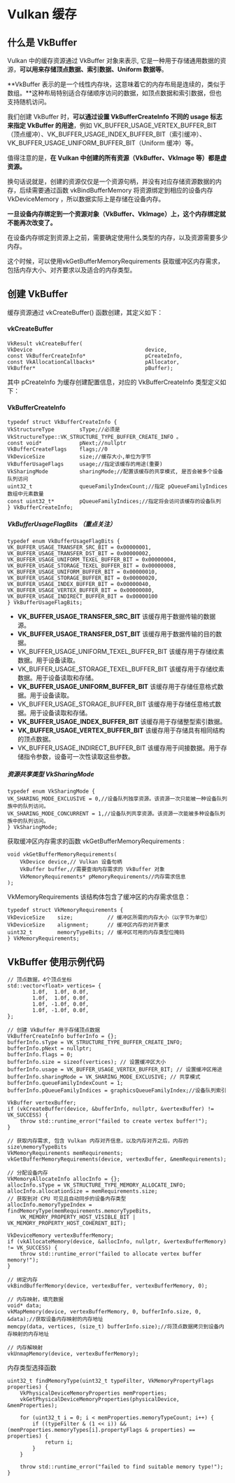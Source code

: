 # Vulkan 缓存

## 什么是 VkBuffer

Vulkan 中的缓存资源通过 VkBuffer 对象来表示, 它是一种用于存储通用数据的资源，**可以用来存储顶点数据、索引数据、Uniform 数据等**。

**VkBuffer 表示的是一个线性内存块，这意味着它的内存布局是连续的，类似于数组。**这种布局特别适合存储顺序访问的数据，如顶点数据和索引数据，但也支持随机访问。

我们创建 VkBuffer 时，**可以通过设置 VkBufferCreateInfo 不同的 usage 标志来指定 VkBuffer 的用途**，例如 VK_BUFFER_USAGE_VERTEX_BUFFER_BIT（顶点缓冲）、VK_BUFFER_USAGE_INDEX_BUFFER_BIT（索引缓冲）、VK_BUFFER_USAGE_UNIFORM_BUFFER_BIT（Uniform 缓冲）等。

值得注意的是，**在 Vulkan 中创建的所有资源（VkBuffer、VkImage 等）都是虚资源。**

换句话说就是，创建的资源仅仅是一个资源句柄，并没有对应存储资源数据的内存，后续需要通过函数 vkBindBufferMemory 将资源绑定到相应的设备内存 VkDeviceMemory ，所以数据实际上是存储在设备内存。

**一旦设备内存绑定到一个资源对象（VkBuffer、VkImage）上，这个内存绑定就不能再次改变了。**

在设备内存绑定到资源上之前，需要确定使用什么类型的内存，以及资源需要多少内存。

这个时候，可以使用vkGetBufferMemoryRequirements 获取缓冲区内存需求，包括内存大小、对齐要求以及适合的内存类型。

## 创建 VkBuffer

缓存资源通过 vkCreateBuffer() 函数创建，其定义如下：

#### vkCreateBuffer

```
VkResult vkCreateBuffer(
VkDevice                                    device,
const VkBufferCreateInfo*                   pCreateInfo,
const VkAllocationCallbacks*                pAllocator,
VkBuffer*                                   pBuffer);
```

其中 pCreateInfo 为缓存创建配置信息，对应的 VkBufferCreateInfo 类型定义如下：

#### VkBufferCreateInfo

```
typedef struct VkBufferCreateInfo {
VkStructureType        sType;//必须是VkStructureType::VK_STRUCTURE_TYPE_BUFFER_CREATE_INFO 。
const void*            pNext;//nullptr
VkBufferCreateFlags    flags;//0
VkDeviceSize           size;//缓存大小,单位为字节
VkBufferUsageFlags     usage;//指定该缓存的用途(重要)
VkSharingMode          sharingMode;//配置该缓存的共享模式, 是否会被多个设备队列访问
uint32_t               queueFamilyIndexCount;//指定 pQueueFamilyIndices 数组中元素数量
const uint32_t*        pQueueFamilyIndices;//指定将会访问该缓存的设备队列
} VkBufferCreateInfo;
```

##### VkBufferUsageFlagBits （重点关注）

```
typedef enum VkBufferUsageFlagBits {
VK_BUFFER_USAGE_TRANSFER_SRC_BIT = 0x00000001,
VK_BUFFER_USAGE_TRANSFER_DST_BIT = 0x00000002,
VK_BUFFER_USAGE_UNIFORM_TEXEL_BUFFER_BIT = 0x00000004,
VK_BUFFER_USAGE_STORAGE_TEXEL_BUFFER_BIT = 0x00000008,
VK_BUFFER_USAGE_UNIFORM_BUFFER_BIT = 0x00000010,
VK_BUFFER_USAGE_STORAGE_BUFFER_BIT = 0x00000020,
VK_BUFFER_USAGE_INDEX_BUFFER_BIT = 0x00000040,
VK_BUFFER_USAGE_VERTEX_BUFFER_BIT = 0x00000080,
VK_BUFFER_USAGE_INDIRECT_BUFFER_BIT = 0x00000100
} VkBufferUsageFlagBits;
```

- **VK_BUFFER_USAGE_TRANSFER_SRC_BIT** 该缓存用于数据传输的数据源。
- **VK_BUFFER_USAGE_TRANSFER_DST_BIT** 该缓存用于数据传输的目的数据。
- VK_BUFFER_USAGE_UNIFORM_TEXEL_BUFFER_BIT 该缓存用于存储纹素数据。用于设备读取。
- VK_BUFFER_USAGE_STORAGE_TEXEL_BUFFER_BIT 该缓存用于存储纹素数据。用于设备读取和存储。
- **VK_BUFFER_USAGE_UNIFORM_BUFFER_BIT** 该缓存用于存储任意格式数据。用于设备读取。
- VK_BUFFER_USAGE_STORAGE_BUFFER_BIT 该缓存用于存储任意格式数据。用于设备读取和存储。
- **VK_BUFFER_USAGE_INDEX_BUFFER_BIT** 该缓存用于存储整型索引数据。
- **VK_BUFFER_USAGE_VERTEX_BUFFER_BIT** 该缓存用于存储具有相同结构的顶点数据。
- VK_BUFFER_USAGE_INDIRECT_BUFFER_BIT 该缓存用于间接数据。用于存储指令参数，设备可一次性读取这些参数。

##### 资源共享类型 VkSharingMode

```
typedef enum VkSharingMode {
VK_SHARING_MODE_EXCLUSIVE = 0,//设备队列独享资源。该资源一次只能被一种设备队列族中的队列访问。
VK_SHARING_MODE_CONCURRENT = 1,//设备队列共享资源。该资源一次能被多种设备队列族中的队列访问。
} VkSharingMode;
```

获取缓冲区内存需求的函数 vkGetBufferMemoryRequirements :

```
void vkGetBufferMemoryRequirements(
    VkDevice device,// Vulkan 设备句柄
    VkBuffer buffer,//需要查询内存需求的 VkBuffer 对象
    VkMemoryRequirements* pMemoryRequirements//内存需求信息
);
```

VkMemoryRequirements 该结构体包含了缓冲区的内存需求信息：

```
typedef struct VkMemoryRequirements {
VkDeviceSize    size;           // 缓冲区所需的内存大小（以字节为单位）
VkDeviceSize    alignment;      // 缓冲区内存的对齐要求
uint32_t        memoryTypeBits; // 缓冲区可用的内存类型位掩码
} VkMemoryRequirements;
```

## VkBuffer 使用示例代码

```
// 顶点数据，4个顶点坐标
std::vector<float> vertices= {
        1.0f,  1.0f, 0.0f,
        1.0f,  1.0f, 0.0f,
        1.0f, -1.0f, 0.0f,
        1.0f, -1.0f, 0.0f,
};

// 创建 VkBuffer 用于存储顶点数据
VkBufferCreateInfo bufferInfo = {};
bufferInfo.sType = VK_STRUCTURE_TYPE_BUFFER_CREATE_INFO;
bufferInfo.pNext = nullptr;
bufferInfo.flags = 0;
bufferInfo.size = sizeof(vertices); // 设置缓冲区大小
bufferInfo.usage = VK_BUFFER_USAGE_VERTEX_BUFFER_BIT; // 设置缓冲区用途
bufferInfo.sharingMode = VK_SHARING_MODE_EXCLUSIVE; // 共享模式
bufferInfo.queueFamilyIndexCount = 1;
bufferInfo.pQueueFamilyIndices = graphicsQueueFamilyIndex;//设备队列索引

VkBuffer vertexBuffer;
if (vkCreateBuffer(device, &bufferInfo, nullptr, &vertexBuffer) != VK_SUCCESS) {
    throw std::runtime_error("failed to create vertex buffer!");
}

// 获取内存需求, 包含 Vulkan 内存对齐信息，以及内存对齐之后，内存的 size\memoryTypeBits
VkMemoryRequirements memRequirements;
vkGetBufferMemoryRequirements(device, vertexBuffer, &memRequirements);

// 分配设备内存
VkMemoryAllocateInfo allocInfo = {};
allocInfo.sType = VK_STRUCTURE_TYPE_MEMORY_ALLOCATE_INFO;
allocInfo.allocationSize = memRequirements.size;
// 获取到对 CPU 可见且自动同步的设备内存类型
allocInfo.memoryTypeIndex = findMemoryType(memRequirements.memoryTypeBits, 
    VK_MEMORY_PROPERTY_HOST_VISIBLE_BIT | VK_MEMORY_PROPERTY_HOST_COHERENT_BIT);

VkDeviceMemory vertexBufferMemory;
if (vkAllocateMemory(device, &allocInfo, nullptr, &vertexBufferMemory) != VK_SUCCESS) {
    throw std::runtime_error("failed to allocate vertex buffer memory!");
}

// 绑定内存
vkBindBufferMemory(device, vertexBuffer, vertexBufferMemory, 0);

// 内存映射，填充数据
void* data;
vkMapMemory(device, vertexBufferMemory, 0, bufferInfo.size, 0, &data);//获取设备内存映射的内存地址
memcpy(data, vertices, (size_t) bufferInfo.size);//将顶点数据拷贝到设备内存映射的内存地址

// 内存解映射
vkUnmapMemory(device, vertexBufferMemory);
```

内存类型选择函数

```
uint32_t findMemoryType(uint32_t typeFilter, VkMemoryPropertyFlags properties) {
    VkPhysicalDeviceMemoryProperties memProperties;
    vkGetPhysicalDeviceMemoryProperties(physicalDevice, &memProperties);

    for (uint32_t i = 0; i < memProperties.memoryTypeCount; i++) {
        if ((typeFilter & (1 << i)) && (memProperties.memoryTypes[i].propertyFlags & properties) == properties) {
            return i;
        }
    }

    throw std::runtime_error("failed to find suitable memory type!");
}
```

